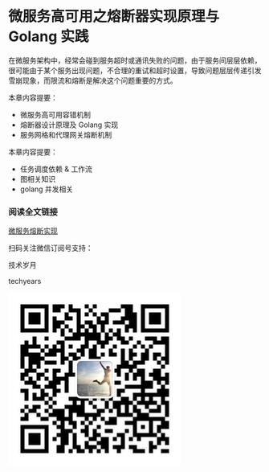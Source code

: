 # 微服务高可用之熔断器实现原理与 Golang 实践

在微服务架构中，经常会碰到服务超时或通讯失败的问题，由于服务间层层依赖，很可能由于某个服务出现问题，不合理的重试和超时设置，导致问题层层传递引发雪崩现象，而限流和熔断是解决这个问题重要的方式。

本章内容提要：
- 微服务高可用容错机制
- 熔断器设计原理及 Golang 实现
- 服务网格和代理网关熔断机制

本章内容提要：
- 任务调度依赖 & 工作流
- 图相关知识
- golang 并发相关

### 阅读全文链接
[微服务熔断实现](https://mp.weixin.qq.com/s?__biz=MzIyMzMxNjYwNw==&mid=2247484006&idx=1&sn=14083070db9a5aa54d6d55718c6f967c&chksm=e8215d76df56d4605b7364fafbb7dc344cac86f3f7955d7131a8b6263caa78514c2976aa4fab&token=1518190680&lang=zh_CN#rd)

扫码关注微信订阅号支持：

技术岁月

techyears

![技术岁月](https://raw.githubusercontent.com/skyhackvip/ratelimit/master/techyears.jpg)
